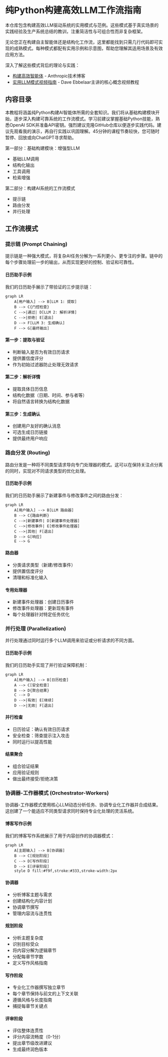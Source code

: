 # 纯Python构建高效LLM工作流指南

本仓库包含构建高效LLM驱动系统的实用模式与范例。这些模式基于真实场景的实践经验及生产系统总结的教训，注重简洁性与可组合性而非复杂框架。

无论您正在构建自主智能体还是结构化工作流，这里都能找到只需几行代码即可实现的成熟模式。每种模式都配有实用示例和示意图，帮助您理解其适用场景及有效应用方法。

深入了解这些模式背后的理论与实践：
- [构建高效智能体](https://www.anthropic.com/research/building-effective-agents) - Anthropic技术博客
- [实用LLM模式视频指南](https://youtu.be/tx5OapbK-8A) - Dave Ebbelaar主讲的核心概念视频教程

## 内容目录

本教程将涵盖纯Python构建AI智能体所需的全套知识。我们将从基础构建模块开始，逐步深入构建可靠系统的工作流模式。学习前建议掌握基础Python技能，熟悉OpenAI SDK并准备API密钥。强烈建议克隆GitHub仓库以便逐步实践代码。建议先观看我的演示，再自行实践以巩固理解。45分钟的课程节奏较快，您可随时暂停、回放或向ChatGPT寻求帮助。

第一部分：基础构建模块：增强型LLM

- 基础LLM调用
- 结构化输出
- 工具调用
- 检索增强

第二部分：构建AI系统的工作流模式

- 提示链
- 路由分发
- 并行处理

## 工作流模式

### 提示链 (Prompt Chaining)

提示链是一种强大模式，将复杂AI任务分解为一系列更小、更专注的步骤。链中的每个步骤处理前一步的输出，从而实现更好的控制、验证和可靠性。

#### 日历助手示例

我们的日历助手展示了带验证的三步提示链：

```mermaid
graph LR
    A[用户输入] --> B[LLM 1: 提取]
    B --> C{门控检查}
    C -->|通过| D[LLM 2: 解析详情]
    C -->|拒绝| E[退出]
    D --> F[LLM 3: 生成确认]
    F --> G[最终输出]
```

#### 第一步：提取与验证

- 判断输入是否为有效日历请求
- 提供置信度评分
- 作为初始过滤器防止处理无效请求

#### 第二步：解析详情

- 提取具体日历信息
- 结构化数据（日期、时间、参与者等）
- 将自然语言转换为结构化数据

#### 第三步：生成确认

- 创建用户友好的确认消息
- 可选生成日历链接
- 提供最终用户响应

### 路由分发 (Routing)

路由分发是一种将不同类型请求导向专门处理器的模式。这可以在保持关注点分离的同时，实现对不同请求类型的优化处理。

#### 日历助手示例

我们的日历助手展示了新建事件与修改事件之间的路由分发：

```mermaid
graph LR
    A[用户输入] --> B[LLM 路由器]
    B --> C{路由判断}
    C -->|新建事件| D[新建事件处理器]
    C -->|修改事件| E[修改事件处理器]
    C -->|其他| F[退出]
    D --> G[响应]
    E --> G
```

#### 路由器

- 分类请求类型（新建/修改事件）
- 提供置信度评分
- 清理和标准化输入

#### 专用处理器

- 新建事件处理器：创建日历事件
- 修改事件处理器：更新现有事件
- 每个处理器针对特定任务优化

### 并行处理 (Parallelization)

并行处理通过同时运行多个LLM调用来验证或分析请求的不同方面。

#### 日历助手示例

我们的日历助手实现了并行验证保障机制：

```mermaid
graph LR
    A[用户输入] --> B[日历检查]
    A --> C[安全检查]
    B --> D{聚合结果}
    C --> D
    D -->|有效| E[继续]
    D -->|无效| F[退出]
```

#### 并行检查

- 日历验证：确认有效日历请求
- 安全检查：筛查提示注入攻击
- 同时运行以提高性能

#### 结果聚合

- 组合验证结果
- 应用验证规则
- 做出最终接受/拒绝决策

### 协调器-工作器模式 (Orchestrator-Workers)

协调器-工作器模式使用核心LLM动态分析任务、协调专业化工作器并合成结果。这创建了一个能适应不同类型请求同时保持专业化处理的灵活系统。

#### 博客写作示例

我们的博客写作系统展示了用于内容创作的协调器模式：

```mermaid
graph LR
    A[主题输入] --> B[协调器]
    B --> C[规划阶段]
    C --> D[写作阶段]
    D --> E[评审阶段]
    style D fill:#f9f,stroke:#333,stroke-width:2px
```

#### 协调器

- 分析博客主题与需求
- 创建结构化内容计划
- 协调章节撰写
- 管理内容流与连贯性

#### 规划阶段

- 分析主题复杂度
- 识别目标受众
- 将内容分解为逻辑章节
- 分配每章节字数
- 定义写作风格指南

#### 写作阶段

- 专业化工作器撰写独立章节
- 每个章节保持与前文的上下文关联
- 遵循风格与长度指南
- 捕捉每章节关键点

#### 评审阶段

- 评估整体连贯性
- 评分内容流畅度（0-1分）
- 提出章节级改进建议
- 生成最终润色版本
